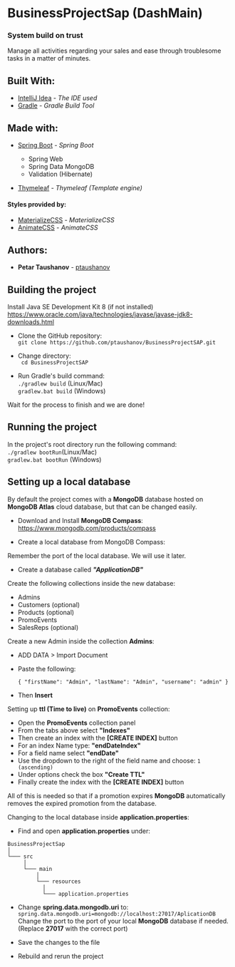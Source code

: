 # BusinessProjectSap (DashMain)

### System build on trust

Manage all activities regarding your sales and ease through troublesome tasks in a matter of minutes.

## Built With:

* [IntelliJ Idea](https://www.jetbrains.com/idea/) - *The IDE used*
* [Gradle](https://gradle.org/) - *Gradle Build Tool*

## Made with:

* [Spring Boot](https://start.spring.io/) - *Spring Boot*
    * Spring Web
    * Spring Data MongoDB
    * Validation (Hibernate)

* [Thymeleaf](https://www.thymeleaf.org/) - *Thymeleaf (Template engine)*

#### Styles provided by:

* [MaterializeCSS](https://materializecss.com) - *MaterializeCSS*
* [AnimateCSS](https://animate.style/) - *AnimateCSS*

## Authors:

* **Petar Taushanov** - [ptaushanov](https://github.com/ptaushanov)

## Building the project

Install Java SE Development Kit 8 (if not installed)  
https://www.oracle.com/java/technologies/javase/javase-jdk8-downloads.html

* Clone the GitHub repository:  
  ``
  git clone https://github.com/ptaushanov/BusinessProjectSAP.git
  ``

* Change directory:  
  `` cd BusinessProjectSAP``

* Run Gradle's build command:  
  ``./gradlew build`` (Linux/Mac)  
  ``gradlew.bat build`` (Windows)

Wait for the process to finish and we are done!

## Running the project

In the project's root directory run the following command:  
``./gradlew bootRun``(Linux/Mac)  
``gradlew.bat bootRun`` (Windows)

## Setting up a local database

By default the project comes with a **MongoDB** database hosted on **MongoDB Atlas** cloud database, but that can be
changed easily.

* Download and Install **MongoDB Compass**:  
  https://www.mongodb.com/products/compass

* Create a local database from MongoDB Compass:

Remember the port of the local database. We will use it later.

* Create a database called ***"ApplicationDB"***

Create the following collections inside the new database:

* Admins
* Customers (optional)
* Products (optional)
* PromoEvents
* SalesReps (optional)

Create a new Admin inside the collection **Admins**:

* ADD DATA > Import Document
* Paste the following:

  ``{
  "firstName": "Admin",
  "lastName": "Admin",
  "username": "admin"
  }``

* Then **Insert**

Setting up **ttl (Time to live)**  on **PromoEvents** collection:

* Open the **PromoEvents** collection panel
* From the tabs above select **"Indexes"**
* Then create an index with the **[CREATE INDEX]** button
* For an index Name type: **"endDateIndex"**
* For a field name select **"endDate"**
* Use the dropdown to the right of the field name and choose: `1 (ascending)`
* Under options check the box **"Create TTL"**
* Finally create the index with the **[CREATE INDEX]** button

All of this is needed so that if a promotion expires **MongoDB** automatically removes the expired promotion from the
database.

Changing to the local database inside **application.properties**:

* Find and open  **application.properties** under:

```
BusinessProjectSap   
│
└─── src
     │
     └─── main
	     │
	     └─── resources
		   │
		   └─── application.properties
```

* Change **spring.data.mongodb.uri** to:  
  ``spring.data.mongodb.uri=mongodb://localhost:27017/AplicationDB``  
  Change the port to the port of your local **MongoDB** database if needed.  
  (Replace **27017** with the correct port)

* Save the changes to the file
* Rebuild and rerun the project


